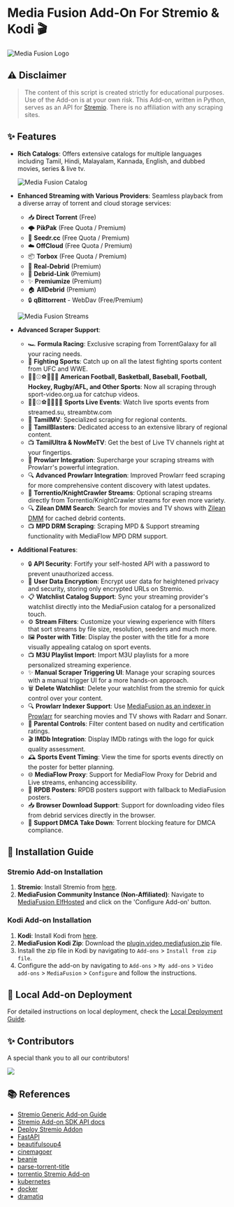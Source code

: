 # Media Fusion Add-On For Stremio & Kodi 🎬

![Media Fusion Logo](resources/images/mediafusion_logo.png?raw=true)

## ⚠️ Disclaimer

> The content of this script is created strictly for educational purposes. Use of the Add-on is at your own risk. This Add-on, written in Python, serves as an API for [Stremio](https://www.stremio.com/). There is no affiliation with any scraping sites.

## ✨ Features

- **Rich Catalogs**: Offers extensive catalogs for multiple languages including Tamil, Hindi, Malayalam, Kannada, English, and dubbed movies, series & live tv.
  
  ![Media Fusion Catalog](resources/images/ss1.png?raw=true)

- **Enhanced Streaming with Various Providers**: Seamless playback from a diverse array of torrent and cloud storage services:
  - 📥 **Direct Torrent** (Free)
  - 🌩️ **PikPak** (Free Quota / Premium)
  - 🌱 **Seedr.cc** (Free Quota / Premium)
  - ☁️ **OffCloud** (Free Quota / Premium)
  - 📦 **Torbox** (Free Quota / Premium)
  - 💎 **Real-Debrid** (Premium)
  - 🔗 **Debrid-Link** (Premium)
  - ✨ **Premiumize** (Premium)
  - 🏠 **AllDebrid** (Premium)
  - 🔒 **qBittorrent** - WebDav (Free/Premium)

  ![Media Fusion Streams](resources/images/ss2.png?raw=true)

- **Advanced Scraper Support**:
  - 🏎️ **Formula Racing**: Exclusive scraping from TorrentGalaxy for all your racing needs.
  - 🥊 **Fighting Sports**: Catch up on all the latest fighting sports content from UFC and WWE.
  - 🏈🏀⚾⚽🏒🏉🎾 **American Football, Basketball, Baseball, Football, Hockey, Rugby/AFL, and Other Sports**: Now all scraping through sport-video.org.ua for catchup videos.
  - 🏈🏀⚾⚽🏒🏉🎾🏏 **Sports Live Events**: Watch live sports events from streamed.su, streambtw.com
  - 🎥 **TamilMV**: Specialized scraping for regional contents.
  - 🌟 **TamilBlasters**: Dedicated access to an extensive library of regional content.
  - 📺 **TamilUltra & NowMeTV**: Get the best of Live TV channels right at your fingertips.
  - 🔄 **Prowlarr Integration**: Supercharge your scraping streams with Prowlarr's powerful integration.
  - 🔍 **Advanced Prowlarr Integration**: Improved Prowlarr feed scraping for more comprehensive content discovery with latest updates.
  - 🌊 **Torrentio/KnightCrawler Streams**: Optional scraping streams directly from Torrentio/KnightCrawler streams for even more variety.
  - 🔍 **Zilean DMM Search**: Search for movies and TV shows with [Zilean DMM](https://github.com/iPromKnight/zilean) for cached debrid contents.
  - 📺 **MPD DRM Scraping**: Scraping MPD & Support streaming functionality with MediaFlow MPD DRM support.


- **Additional Features**:
  - 🔒 **API Security**: Fortify your self-hosted API with a password to prevent unauthorized access.
  - 🔐 **User Data Encryption**: Encrypt user data for heightened privacy and security, storing only encrypted URLs on Stremio.
  - 📋 **Watchlist Catalog Support**: Sync your streaming provider's watchlist directly into the MediaFusion catalog for a personalized touch.
  - ⚙️ **Stream Filters**: Customize your viewing experience with filters that sort streams by file size, resolution, seeders and much more.
  - 🖼️ **Poster with Title**: Display the poster with the title for a more visually appealing catalog on sport events.
  - 📺 **M3U Playlist Import**: Import M3U playlists for a more personalized streaming experience.
  - ✨ **Manual Scraper Triggering UI**: Manage your scraping sources with a manual trigger UI for a more hands-on approach.
  - 🗑️ **Delete Watchlist**: Delete your watchlist from the stremio for quick control over your content.
  - 🔍 **Prowlarr Indexer Support**: Use [MediaFusion as an indexer in Prowlarr](/resources/yaml/mediafusion.yaml) for searching movies and TV shows with Radarr and Sonarr.
  - 🔞 **Parental Controls**: Filter content based on nudity and certification ratings.
  - 🎬 **IMDb Integration**: Display IMDb ratings with the logo for quick quality assessment.
  - 🕰️ **Sports Event Timing**: View the time for sports events directly on the poster for better planning.
  - 🌐 **MediaFlow Proxy**: Support for MediaFlow Proxy for Debrid and Live streams, enhancing accessibility.
  - 🎥 **RPDB Posters**: RPDB posters support with fallback to MediaFusion posters.
  - 📥 **Browser Download Support**: Support for downloading video files from debrid services directly in the browser.
  - 🚫 **Support DMCA Take Down**: Torrent blocking feature for DMCA compliance.

## 🚀 Installation Guide

### Stremio Add-on Installation

1. **Stremio**: Install Stremio from [here](https://www.stremio.com/downloads).
2. **MediaFusion Community Instance (Non-Affiliated)**: Navigate to [MediaFusion ElfHosted](https://mediafusion.elfhosted.com/) and click on the 'Configure Add-on' button.

### Kodi Add-on Installation
1. **Kodi**: Install Kodi from [here](https://kodi.tv/download).
2. **MediaFusion Kodi Zip**: Download the [plugin.video.mediafusion.zip](https://github.com/mhdzumair/MediaFusion/releases) file.
3. Install the zip file in Kodi by navigating to `Add-ons` > `Install from zip file`.
4. Configure the add-on by navigating to `Add-ons` > `My add-ons` > `Video add-ons` > `MediaFusion` > `Configure` and follow the instructions.

## 🚀 Local Add-on Deployment

For detailed instructions on local deployment, check the [Local Deployment Guide](deployment/README.md).

## ✨ Contributors

A special thank you to all our contributors!

<a href="https://github.com/mhdzumair/MediaFusion/graphs/contributors">
  <img src="https://contrib.rocks/image?repo=mhdzumair/MediaFusion" />
</a>

## 📚 References

- [Stremio Generic Add-on Guide](https://stremio.github.io/stremio-addon-guide/basics)
- [Stremio Add-on SDK API docs](https://github.com/Stremio/stremio-addon-sdk/tree/master/docs/api)
- [Deploy Stremio Addon](https://github.com/Stremio/stremio-addon-sdk/blob/master/docs/deploying/beamup.md)
- [FastAPI](https://fastapi.tiangolo.com/)
- [beautifulsoup4](https://beautiful-soup-4.readthedocs.io/en/latest/)
- [cinemagoer](https://cinemagoer.readthedocs.io/en/latest/)
- [beanie](https://roman-right.github.io/beanie/)
- [parse-torrent-title](https://github.com/platelminto/parse-torrent-title)
- [torrentio Stremio Add-on](https://github.com/TheBeastLT/torrentio-scraper)
- [kubernetes](https://kubernetes.io/)
- [docker](https://www.docker.com/)
- [dramatiq](https://dramatiq.io/)